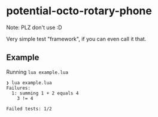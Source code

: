 # potential-octo-rotary-phone

Note: PLZ don't use :D

Very simple test "framework", if you can even call it that.

## Example

Running `lua example.lua`
```
❯ lua example.lua 
Failures:
  1: summing 1 + 2 equals 4
    3 != 4

Failed tests: 1/2
```

